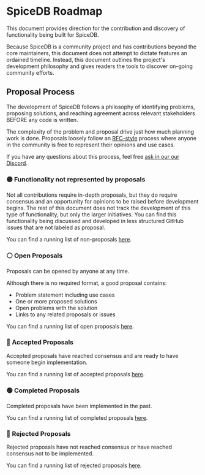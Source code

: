 # SpiceDB Roadmap

This document provides direction for the contribution and discovery of functionality being built for SpiceDB.

Because SpiceDB is a community project and has contributions beyond the core maintainers, this document does not attempt to dictate features an ordained timeline.
Instead, this document outlines the project's development philosophy and gives readers the tools to discover on-going community efforts.

## Proposal Process

The development of SpiceDB follows a philosophy of identifying problems, proposing solutions, and reaching agreement across relevant stakeholders BEFORE any code is written.

The complexity of the problem and proposal drive just how much planning work is done.
Proposals loosely follow an [RFC-style] process where anyone in the community is free to represent their opinions and use cases.

If you have any questions about this process, feel free [ask in our our Discord][discord].

[RFC-style]: https://en.wikipedia.org/wiki/Request_for_Comments
[discord]: https://authzed.com/discord

### 🟣 Functionality not represented by proposals

Not all contributions require in-depth proposals, but they do require consensus and an opportunity for opinions to be raised before development begins.
The rest of this document does not track the development of this type of functionality, but only the larger initiatives.
You can find this functionality being discussed and developed in less structured GitHub issues that are not labeled as proposal.

You can find a running list of non-proposals [here](https://github.com/authzed/spicedb/issues?q=is%3Aopen+is%3Aissue+-label%3Akind%2Fproposal).

### ⚪ Open Proposals

Proposals can be opened by anyone at any time.

Although there is no required format, a good proposal contains:

- Problem statement including use cases
- One or more proposed solutions
- Open problems with the solution
- Links to any related proposals or issues

You can find a running list of open proposals [here](https://github.com/authzed/spicedb/issues?q=is%3Aopen+label%3A%22state%2Fneeds+discussion%22%2C%22state%2Fgauging+interest%22).

### 🔵 Accepted Proposals

Accepted proposals have reached consensus and are ready to have someone begin implementation.

You can find a running list of accepted proposals [here](https://github.com/authzed/spicedb/issues?q=is%3Aopen+is%3Aissue+label%3Akind%2Fproposal+label%3A%22state%2Fimplementation+ready%22).

### 🟢 Completed Proposals

Completed proposals have been implemented in the past.

You can find a running list of completed proposals [here](https://github.com/authzed/spicedb/issues?q=is%3Aissue+label%3Akind%2Fproposal+reason%3Acompleted).

### 🔴 Rejected Proposals

Rejected proposals have not reached consensus or have reached consensus not to be implemented.

You can find a running list of rejected proposals [here](https://github.com/authzed/spicedb/issues?q=is%3Aissue+label%3A%22state%2Fwon%27t+fix%22+label%3Akind%2Fproposal).
